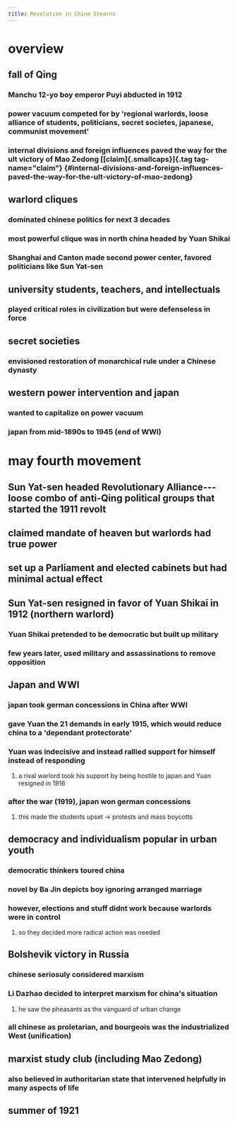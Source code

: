 ```yaml
---
title: Revolution in China Stearns
---
```


# overview

## fall of Qing

### Manchu 12-yo boy emperor Puyi abducted in 1912

### power vacuum competed for by \'regional warlords, loose alliance of students, politicians, secret societes, japanese, communist movement\'

### internal divisions and foreign influences paved the way for the ult victory of Mao Zedong [[claim]{.smallcaps}]{.tag tag-name="claim"} {#internal-divisions-and-foreign-influences-paved-the-way-for-the-ult-victory-of-mao-zedong}

## warlord cliques

### dominated chinese politics for next 3 decades

### most powerful clique was in north china headed by Yuan Shikai

### Shanghai and Canton made second power center, favored politicians like Sun Yat-sen

## university students, teachers, and intellectuals

### played critical roles in civilization but were defenseless in force

## secret societies

### envisioned restoration of monarchical rule under a Chinese dynasty

## western power intervention and japan

### wanted to capitalize on power vacuum

### japan from mid-1890s to 1945 (end of WWI)

# may fourth movement

## Sun Yat-sen headed Revolutionary Alliance---loose combo of anti-Qing political groups that started the 1911 revolt

## claimed mandate of heaven but warlords had true power

## set up a Parliament and elected cabinets but had minimal actual effect

## Sun Yat-sen resigned in favor of Yuan Shikai in 1912 (northern warlord)

### Yuan Shikai pretended to be democratic but built up military

### few years later, used military and assassinations to remove opposition

## Japan and WWI

### japan took german concessions in China after WWI

### gave Yuan the 21 demands in early 1915, which would reduce china to a \'dependant protectorate\'

### Yuan was indecisive and instead rallied support for himself instead of responding

1.  a rival warlord took his support by being hostile to japan and Yuan
    resigned in 1916

### after the war (1919), japan won german concessions

1.  this made the students upset -\> protests and mass boycotts

## democracy and individualism popular in urban youth

### democratic thinkers toured china

### novel by Ba Jin depicts boy ignoring arranged marriage

### however, elections and stuff didnt work because warlords were in control

1.  so they decided more radical action was needed

## Bolshevik victory in Russia

### chinese seriosuly considered marxism

### Li Dazhao decided to interpret marxism for china\'s situation

1.  he saw the pheasants as the vanguard of urban change

### all chinese as proletarian, and bourgeois was the industrialized West (unification)

## marxist study club (including Mao Zedong)

### also believed in authoritarian state that intervened helpfully in many aspects of life

## summer of 1921
